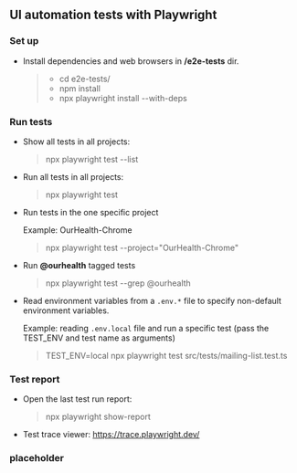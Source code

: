 ## UI automation tests with Playwright

### Set up
* Install dependencies and web browsers in **/e2e-tests** dir.
  >
  >  * cd e2e-tests/
  >  * npm install
  >  * npx playwright install --with-deps
  >

### Run tests
* Show all tests in all projects:
  > npx playwright test --list

* Run all tests in all projects:
  > npx playwright test

* Run tests in the one specific project

  Example: OurHealth-Chrome
  > npx playwright test --project="OurHealth-Chrome"

* Run **@ourhealth** tagged tests
  > npx playwright test --grep @ourhealth

* Read environment variables from a `.env.*` file to specify non-default environment variables.
  
  Example: reading `.env.local` file and run a specific test (pass the TEST_ENV and test name as arguments)
  > TEST_ENV=local npx playwright test src/tests/mailing-list.test.ts

### Test report
* Open the last test run report:
  > npx playwright show-report

* Test trace viewer: https://trace.playwright.dev/


### placeholder

